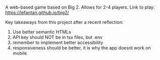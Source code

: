 A web-based game based on Big 2. Allows for 2-4 players.
Link to play: https://lefantan.github.io/big2/

Key takeaways from this project after a recent reflection:
1. Use better semantic HTMLs
2. API key should NOT be in tsx files, but .env
3. remember to implement better accessibility
4. responsiveness should be better, it is why the app doesnt work on mobile
